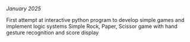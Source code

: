 _January 2025_

First attempt at interactive python program to develop simple games and implement logic systems
Simple Rock, Paper, Scissor game with hand gesture recognition and score display
